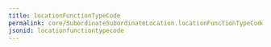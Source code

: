 ```yaml
---
title: locationFunctionTypeCode
permalink: core/SubordinateSubordinateLocation.locationFunctionTypeCode.html
jsonid: locationfunctiontypecode
---
```

